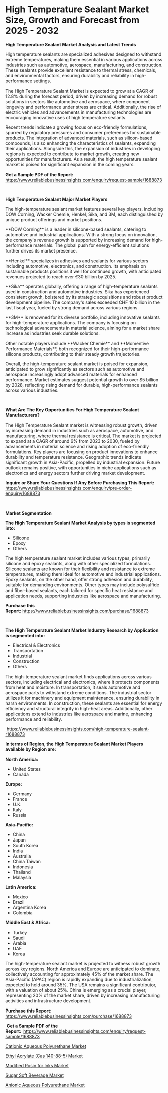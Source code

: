 <p><h1>High Temperature Sealant Market Size, Growth and Forecast from 2025 - 2032</h1></p><p><strong>High Temperature Sealant Market Analysis and Latest Trends</strong></p>
<p><p>High temperature sealants are specialized adhesives designed to withstand extreme temperatures, making them essential in various applications across industries such as automotive, aerospace, manufacturing, and construction. These sealants provide excellent resistance to thermal stress, chemicals, and environmental factors, ensuring durability and reliability in high-performance settings. </p><p>The High Temperature Sealant Market is expected to grow at a CAGR of 12.8% during the forecast period, driven by increasing demand for robust solutions in sectors like automotive and aerospace, where component longevity and performance under stress are critical. Additionally, the rise of electric vehicles and advancements in manufacturing technologies are encouraging innovative uses of high temperature sealants. </p><p>Recent trends indicate a growing focus on eco-friendly formulations, spurred by regulatory pressures and consumer preferences for sustainable products. The integration of advanced materials, such as silicon-based compounds, is also enhancing the characteristics of sealants, expanding their applications. Alongside this, the expansion of industries in developing regions is expected to contribute to market growth, creating new opportunities for manufacturers. As a result, the high temperature sealant market is poised for significant expansion in the coming years.</p></p>
<p><strong>Get a Sample PDF of the Report:&nbsp;</strong> <a href="https://www.reliablebusinessinsights.com/enquiry/request-sample/1688873?utm_campaign=1950&utm_medium=2&utm_source=Github&utm_content=ia&utm_term=06012025&utm_id=high-temperature-sealant">https://www.reliablebusinessinsights.com/enquiry/request-sample/1688873</a></p>
<p>&nbsp;</p>
<p><strong>High Temperature Sealant Major Market Players</strong></p>
<p><p>The high-temperature sealant market features several key players, including DOW Corning, Wacker Chemie, Henkel, Sika, and 3M, each distinguished by unique product offerings and market positions. </p><p>**DOW Corning** is a leader in silicone-based sealants, catering to automotive and industrial applications. With a strong focus on innovation, the company's revenue growth is supported by increasing demand for high-performance materials. The global push for energy-efficient solutions further drives its market presence.</p><p>**Henkel** specializes in adhesives and sealants for various sectors including automotive, electronics, and construction. Its emphasis on sustainable products positions it well for continued growth, with anticipated revenues projected to reach over €30 billion by 2025.</p><p>**Sika** operates globally, offering a range of high-temperature sealants used in construction and automotive industries. Sika has experienced consistent growth, bolstered by its strategic acquisitions and robust product development pipeline. The company's sales exceeded CHF 10 billion in the last fiscal year, fueled by strong demand across various regions.</p><p>**3M** is renowned for its diverse portfolio, including innovative sealants for high-temperature applications. The company is focusing on technological advancements in material science, aiming for a market share increase as industries seek durable solutions. </p><p>Other notable players include **Wacker Chemie** and **Momentive Performance Materials**, both recognized for their high-performance silicone products, contributing to their steady growth trajectories. </p><p>Overall, the high-temperature sealant market is poised for expansion, anticipated to grow significantly as sectors such as automotive and aerospace increasingly adopt advanced materials for enhanced performance. Market estimates suggest potential growth to over $5 billion by 2028, reflecting rising demand for durable, high-performance sealants across various industries.</p></p>
<p>&nbsp;</p>
<p><strong>What Are The Key Opportunities For High Temperature Sealant Manufacturers?</strong></p>
<p><p>The High Temperature Sealant market is witnessing robust growth, driven by increasing demand in industries such as aerospace, automotive, and manufacturing, where thermal resistance is critical. The market is projected to expand at a CAGR of around 6% from 2023 to 2030, fueled by advancements in material science and rising adoption of eco-friendly formulations. Key players are focusing on product innovations to enhance durability and temperature resistance. Geographic trends indicate significant growth in Asia-Pacific, propelled by industrial expansion. Future outlook remains positive, with opportunities in niche applications such as electronics and energy sectors further driving market development.</p></p>
<p><strong>Inquire or Share Your Questions If Any Before Purchasing This Report:</strong> <a href="https://www.reliablebusinessinsights.com/enquiry/pre-order-enquiry/1688873?utm_campaign=1950&utm_medium=2&utm_source=Github&utm_content=ia&utm_term=06012025&utm_id=high-temperature-sealant">https://www.reliablebusinessinsights.com/enquiry/pre-order-enquiry/1688873</a></p>
<p>&nbsp;</p>
<p><strong>Market Segmentation</strong></p>
<p><strong>The High Temperature Sealant Market Analysis by types is segmented into:</strong></p>
<p><ul><li>Silicone</li><li>Epoxy</li><li>Others</li></ul></p>
<p><p>The high temperature sealant market includes various types, primarily silicone and epoxy sealants, along with other specialized formulations. Silicone sealants are known for their flexibility and resistance to extreme temperatures, making them ideal for automotive and industrial applications. Epoxy sealants, on the other hand, offer strong adhesion and durability, suitable for demanding environments. Other types may include polysulfide and fiber-based sealants, each tailored for specific heat resistance and application needs, supporting industries like aerospace and manufacturing.</p></p>
<p><strong>Purchase this Report:&nbsp;</strong><a href="https://www.reliablebusinessinsights.com/purchase/1688873?utm_campaign=1950&utm_medium=2&utm_source=Github&utm_content=ia&utm_term=06012025&utm_id=high-temperature-sealant">https://www.reliablebusinessinsights.com/purchase/1688873</a></p>
<p>&nbsp;</p>
<p><strong>The High Temperature Sealant Market Industry Research by Application is segmented into:</strong></p>
<p><ul><li>Electrical & Electronics</li><li>Transportation</li><li>Industrial</li><li>Construction</li><li>Others</li></ul></p>
<p><p>The high-temperature sealant market finds applications across various sectors, including electrical and electronics, where it protects components from heat and moisture. In transportation, it seals automotive and aerospace parts to withstand extreme conditions. The industrial sector utilizes it for machinery and equipment maintenance, ensuring durability in harsh environments. In construction, these sealants are essential for energy efficiency and structural integrity in high-heat areas. Additionally, other applications extend to industries like aerospace and marine, enhancing performance and reliability.</p></p>
<p><a href="https://www.reliablebusinessinsights.com/high-temperature-sealant-r1688873?utm_campaign=1950&utm_medium=2&utm_source=Github&utm_content=ia&utm_term=06012025&utm_id=high-temperature-sealant">&nbsp;https://www.reliablebusinessinsights.com/high-temperature-sealant-r1688873</a></p>
<p><strong>In terms of Region, the High Temperature Sealant Market Players available by Region are:</strong></p>
<p>
    <p> <strong> North America: </strong>
        <ul>
            <li>United States</li>
            <li>Canada</li>
        </ul>
        </p> 
    <p> <strong> Europe: </strong>
        <ul>
            <li>Germany</li>
            <li>France</li>
            <li>U.K.</li>
            <li>Italy</li>
            <li>Russia</li>
        </ul>
        </p> 
    <p> <strong> Asia-Pacific: </strong>
        <ul>
            <li>China</li>
            <li>Japan</li>
            <li>South Korea</li>
            <li>India</li>
            <li>Australia</li>
            <li>China Taiwan</li>
            <li>Indonesia</li>
            <li>Thailand</li>
            <li>Malaysia</li>
        </ul>
        </p> 
    <p> <strong> Latin America: </strong>
        <ul>
            <li>Mexico</li>
            <li>Brazil</li>
            <li>Argentina Korea</li>
            <li>Colombia</li>
        </ul>
        </p> 
    <p> <strong> Middle East & Africa: </strong>
        <ul>
            <li>Turkey</li>
            <li>Saudi</li>
            <li>Arabia</li>
            <li>UAE</li>
            <li>Korea</li>
        </ul>
    </p>
    </p>
<p><p>The high-temperature sealant market is projected to witness robust growth across key regions. North America and Europe are anticipated to dominate, collectively accounting for approximately 45% of the market share. The Asia-Pacific (APAC) region is rapidly expanding due to industrialization, expected to hold around 35%. The USA remains a significant contributor, with a valuation of about 25%. China is emerging as a crucial player, representing 20% of the market share, driven by increasing manufacturing activities and infrastructure development.</p></p>
<p><strong>Purchase this Report: </strong><a href="https://www.reliablebusinessinsights.com/purchase/1688873?utm_campaign=1950&utm_medium=2&utm_source=Github&utm_content=ia&utm_term=06012025&utm_id=high-temperature-sealant">https://www.reliablebusinessinsights.com/purchase/1688873</a></p>
<p>&nbsp;<strong>Get a Sample PDF of the Report:&nbsp;&nbsp;</strong><a href="https://www.reliablebusinessinsights.com/enquiry/request-sample/1688873?utm_campaign=1950&utm_medium=2&utm_source=Github&utm_content=ia&utm_term=06012025&utm_id=high-temperature-sealant">https://www.reliablebusinessinsights.com/enquiry/request-sample/1688873</a></p>
<p><strong></strong></p>
<p><p><a href="https://www.linkedin.com/pulse/115-cagr-forecast-cationic-aqueous-polyurethane-industry-pgnec?utm_campaign=1950&utm_medium=2&utm_source=Github&utm_content=ia&utm_term=06012025&utm_id=high-temperature-sealant">Cationic Aqueous Polyurethane Market</a></p><p><a href="https://github.com/OlenFleming68/Market-Research-Report-List-1/blob/main/ethyl-acrylate-cas-140-88-5-market.md?utm_campaign=1950&utm_medium=2&utm_source=Github&utm_content=ia&utm_term=06012025&utm_id=high-temperature-sealant">Ethyl Acrylate (Cas 140-88-5) Market</a></p><p><a href="https://www.linkedin.com/pulse/detailed-examination-modified-rosin-inks-market-macro-chr6c?utm_campaign=1950&utm_medium=2&utm_source=Github&utm_content=ia&utm_term=06012025&utm_id=high-temperature-sealant">Modified Rosin for Inks Market</a></p><p><a href="https://www.linkedin.com/pulse/sugar-soft-beverage-market-growth-expected-72-cagr-from-gjizc?utm_campaign=1950&utm_medium=2&utm_source=Github&utm_content=ia&utm_term=06012025&utm_id=high-temperature-sealant">Sugar Soft Beverage Market</a></p><p><a href="https://www.linkedin.com/pulse/key-insights-anionic-aqueous-polyurethane-market-stakeholder-n2u7c?utm_campaign=1950&utm_medium=2&utm_source=Github&utm_content=ia&utm_term=06012025&utm_id=high-temperature-sealant">Anionic Aqueous Polyurethane Market</a></p></p>
